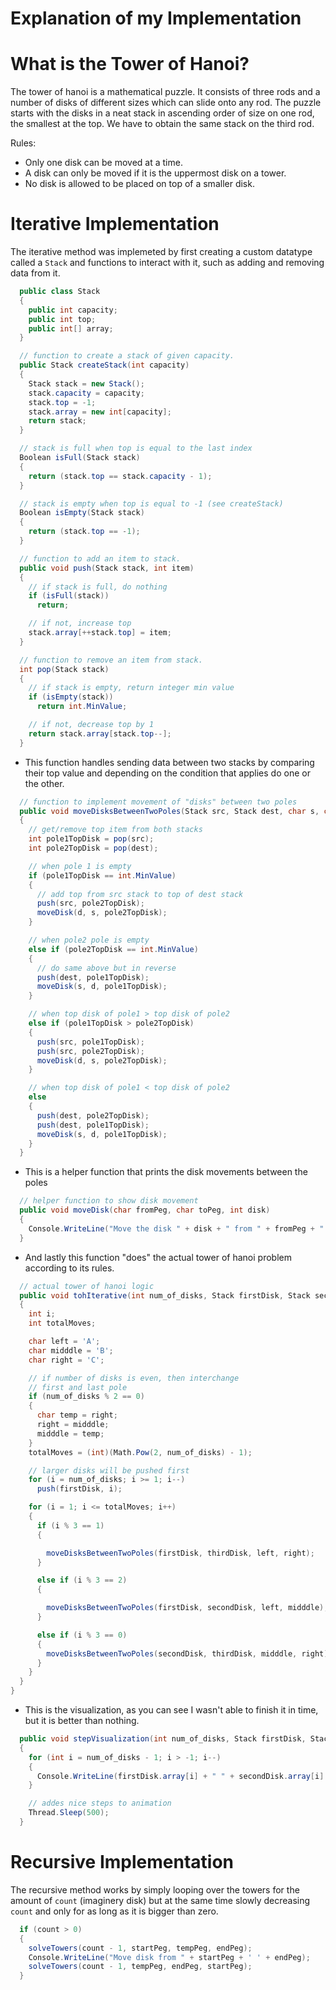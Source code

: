 # Explanation of my Implementation

# What is the Tower of Hanoi?
The tower of hanoi is a mathematical puzzle. It consists of three rods and a number of disks of different sizes which can slide onto any rod. The puzzle starts with the disks in a neat stack in ascending order of size on one rod, the smallest at the top. We have to obtain the same stack on the third rod.

Rules:
* Only one disk can be moved at a time.
* A disk can only be moved if it is the uppermost disk on a tower.
* No disk is allowed to be placed on top of a smaller disk.

# Iterative Implementation
The iterative method was implemeted by first creating a custom datatype called a ```Stack``` and functions to interact with it, such as adding and removing data from it.

```csharp
  public class Stack
  {
    public int capacity;
    public int top;
    public int[] array;
  }

  // function to create a stack of given capacity.
  public Stack createStack(int capacity)
  {
    Stack stack = new Stack();
    stack.capacity = capacity;
    stack.top = -1;
    stack.array = new int[capacity];
    return stack;
  }

  // stack is full when top is equal to the last index
  Boolean isFull(Stack stack)
  {
    return (stack.top == stack.capacity - 1);
  }

  // stack is empty when top is equal to -1 (see createStack)
  Boolean isEmpty(Stack stack)
  {
    return (stack.top == -1);
  }

  // function to add an item to stack.
  public void push(Stack stack, int item)
  {
    // if stack is full, do nothing
    if (isFull(stack))
      return;

    // if not, increase top
    stack.array[++stack.top] = item;
  }

  // function to remove an item from stack.
  int pop(Stack stack)
  {
    // if stack is empty, return integer min value
    if (isEmpty(stack))
      return int.MinValue;

    // if not, decrease top by 1
    return stack.array[stack.top--];
  }
```

* This function handles sending data between two stacks by comparing their top value and depending on the condition that applies do one or the other.
```csharp
  // function to implement movement of "disks" between two poles
  public void moveDisksBetweenTwoPoles(Stack src, Stack dest, char s, char d)
  {
    // get/remove top item from both stacks
    int pole1TopDisk = pop(src);
    int pole2TopDisk = pop(dest);

    // when pole 1 is empty
    if (pole1TopDisk == int.MinValue)
    {
      // add top from src stack to top of dest stack
      push(src, pole2TopDisk);
      moveDisk(d, s, pole2TopDisk);
    }

    // when pole2 pole is empty
    else if (pole2TopDisk == int.MinValue)
    {
      // do same above but in reverse
      push(dest, pole1TopDisk);
      moveDisk(s, d, pole1TopDisk);
    }

    // when top disk of pole1 > top disk of pole2
    else if (pole1TopDisk > pole2TopDisk)
    {
      push(src, pole1TopDisk);
      push(src, pole2TopDisk);
      moveDisk(d, s, pole2TopDisk);
    }

    // when top disk of pole1 < top disk of pole2
    else
    {
      push(dest, pole2TopDisk);
      push(dest, pole1TopDisk);
      moveDisk(s, d, pole1TopDisk);
    }
  }
```

* This is a helper function that prints the disk movements between the poles
```csharp
  // helper function to show disk movement
  public void moveDisk(char fromPeg, char toPeg, int disk)
  {
    Console.WriteLine("Move the disk " + disk + " from " + fromPeg + " to " + toPeg);
  }
```

* And lastly this function "does" the actual tower of hanoi problem according to its rules.
```csharp
  // actual tower of hanoi logic
  public void tohIterative(int num_of_disks, Stack firstDisk, Stack secondDisk, Stack thirdDisk)
  {
    int i;
    int totalMoves;

    char left = 'A';
    char midddle = 'B';
    char right = 'C';

    // if number of disks is even, then interchange
    // first and last pole
    if (num_of_disks % 2 == 0)
    {
      char temp = right;
      right = midddle;
      midddle = temp;
    }
    totalMoves = (int)(Math.Pow(2, num_of_disks) - 1);

    // larger disks will be pushed first
    for (i = num_of_disks; i >= 1; i--)
      push(firstDisk, i);

    for (i = 1; i <= totalMoves; i++)
    {
      if (i % 3 == 1)
      {

        moveDisksBetweenTwoPoles(firstDisk, thirdDisk, left, right);
      }

      else if (i % 3 == 2)
      {

        moveDisksBetweenTwoPoles(firstDisk, secondDisk, left, midddle);
      }

      else if (i % 3 == 0)
      {
        moveDisksBetweenTwoPoles(secondDisk, thirdDisk, midddle, right);
      }
    }
  }
}
```

* This is the visualization, as you can see I wasn't able to finish it in time, but it is better than nothing.
```csharp
  public void stepVisualization(int num_of_disks, Stack firstDisk, Stack secondDisk, Stack thirdDisk)
  {
    for (int i = num_of_disks - 1; i > -1; i--)
    {
      Console.WriteLine(firstDisk.array[i] + " " + secondDisk.array[i] + " " + thirdDisk.array[i]);
    }

    // addes nice steps to animation
    Thread.Sleep(500);
  }
```

# Recursive Implementation
The recursive method works by simply looping over the towers for the amount of ```count``` (imaginery disk) but at the same time slowly decreasing ```count``` and only for as long as it is bigger than zero.
```csharp
  if (count > 0)
  {
    solveTowers(count - 1, startPeg, tempPeg, endPeg);
    Console.WriteLine("Move disk from " + startPeg + ' ' + endPeg);
    solveTowers(count - 1, tempPeg, endPeg, startPeg);
  }
```